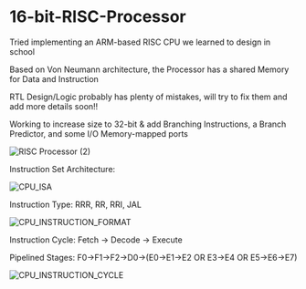 # 16-bit-RISC-Processor
Tried implementing an ARM-based RISC CPU we learned to design in school 

Based on Von Neumann architecture, the Processor has a shared Memory for Data and Instruction

RTL Design/Logic probably has plenty of mistakes, will try to fix them and add more details soon!!

Working to increase size to 32-bit & add Branching Instructions, a Branch Predictor, and some I/O Memory-mapped ports

![RISC Processor (2)](https://user-images.githubusercontent.com/34355989/131221831-ecf1e057-db92-459e-9cf0-ce3a93000b7b.jpg)

Instruction Set Architecture:

![CPU_ISA](https://user-images.githubusercontent.com/34355989/119415327-6093b380-bcbf-11eb-8a33-f40fd2a8862c.PNG)

Instruction Type: RRR, RR, RRI, JAL

![CPU_INSTRUCTION_FORMAT](https://user-images.githubusercontent.com/34355989/119415344-6a1d1b80-bcbf-11eb-92e1-9679f9b6dcd1.PNG)

Instruction Cycle: Fetch -> Decode -> Execute

Pipelined Stages: F0->F1->F2->D0->(E0->E1->E2 OR E3->E4 OR E5->E6->E7)

![CPU_INSTRUCTION_CYCLE](https://user-images.githubusercontent.com/34355989/119415356-70ab9300-bcbf-11eb-93c1-609aa4a5bb2a.PNG)
